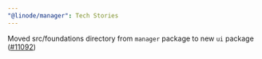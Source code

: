 ```yaml
---
"@linode/manager": Tech Stories
---
```


Moved src/foundations directory from `manager` package to new `ui` package ([#11092](https://github.com/linode/manager/pull/11092))
